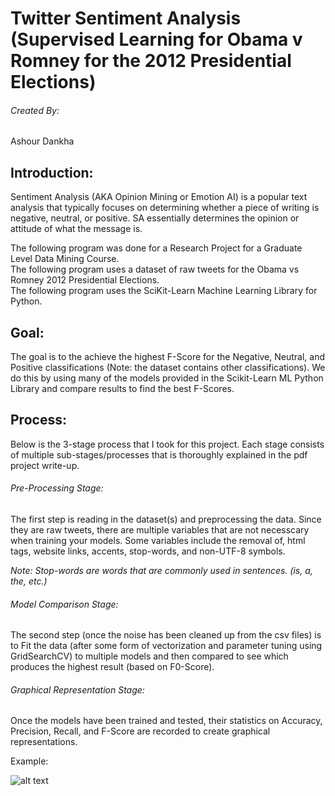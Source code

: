 # Twitter Sentiment Analysis (Supervised Learning for Obama v Romney for the 2012 Presidential Elections)

###### Created By:
Ashour Dankha

## Introduction:

Sentiment Analysis (AKA Opinion Mining or Emotion AI) is a popular text analysis that typically focuses on determining whether a piece of writing is negative, neutral, or positive. SA essentially determines the opinion or attitude of what the message is.

The following program was done for a Research Project for a Graduate Level Data Mining Course. <br />
The following program uses a dataset of raw tweets for the Obama vs Romney 2012 Presidential Elections. <br />
The following program uses the SciKit-Learn Machine Learning Library for Python. <br />

## Goal:
The goal is to the achieve the highest F-Score for the Negative, Neutral, and Positive classifications (Note: the dataset contains other classifications). We do this by using many of the models provided in the Scikit-Learn ML Python Library and compare results to find the best F-Scores.

## Process:
Below is the 3-stage process that I took for this project. Each stage consists of multiple sub-stages/processes that is thoroughly explained in the pdf project write-up.

###### Pre-Processing Stage:
The first step is reading in the dataset(s) and preprocessing the data. Since they are raw tweets, there are multiple variables that are not necesscary when training your models. Some variables include the removal of, html tags, website links, accents, stop-words, and non-UTF-8 symbols.

*Note: Stop-words are words that are commonly used in sentences. (is, a, the, etc.)*

###### Model Comparison Stage:
The second step (once the noise has been cleaned up from the csv files) is to Fit the data (after some form of vectorization and parameter tuning using GridSearchCV) to multiple models and then compared to see which produces the highest result (based on F0-Score).

###### Graphical Representation Stage:
Once the models have been trained and tested, their statistics on Accuracy, Precision, Recall, and F-Score are recorded to create graphical representations.

Example:

![alt text](https://i.imgur.com/fHZ4lvR.png)



